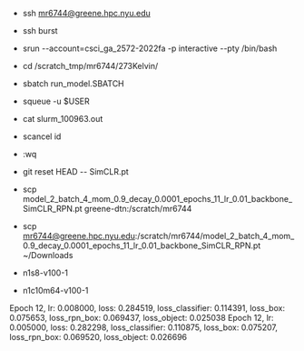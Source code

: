 - ssh mr6744@greene.hpc.nyu.edu
- ssh burst
- srun --account=csci_ga_2572-2022fa -p interactive --pty /bin/bash
- cd /scratch_tmp/mr6744/273Kelvin/

- sbatch run_model.SBATCH
- squeue -u $USER
- cat slurm_100963.out
- scancel id

- :wq

- git reset HEAD -- SimCLR.pt

- scp model_2_batch_4_mom_0.9_decay_0.0001_epochs_11_lr_0.01_backbone_SimCLR_RPN.pt greene-dtn:/scratch/mr6744
- scp mr6744@greene.hpc.nyu.edu:/scratch/mr6744/model_2_batch_4_mom_0.9_decay_0.0001_epochs_11_lr_0.01_backbone_SimCLR_RPN.pt ~/Downloads

- n1s8-v100-1
- n1c10m64-v100-1

Epoch 12, lr: 0.008000, loss: 0.284519, loss_classifier: 0.114391, loss_box: 0.075653, loss_rpn_box: 0.069437, loss_object: 0.025038
Epoch 12, lr: 0.005000, loss: 0.282298, loss_classifier: 0.110875, loss_box: 0.075207, loss_rpn_box: 0.069520, loss_object: 0.026696